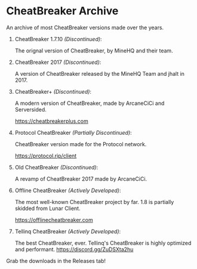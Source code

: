 # CheatBreaker Archive
An archive of most CheatBreaker versions made over the years.

1. CheatBreaker 1.7.10 *(Discontinued)*:

    The orignal version of CheatBreaker, by MineHQ and their team.

2. CheatBreaker 2017 *(Discontinued)*:

    A version of CheatBreaker released by the MineHQ Team and jhalt in 2017.

3. CheatBreaker+ *(Discontinued)*:

    A modern version of CheatBreaker, made by ArcaneCiCi and Serversided.
  
    https://cheatbreakerplus.com

4. Protocol CheatBreaker *(Partially Discontinued)*:

    CheatBreaker version made for the Protocol network.
  
    https://protocol.rip/client

5. Old CheatBreaker *(Discontinued)*:

    A revamp of CheatBreaker 2017 made by ArcaneCiCi.

6. Offline CheatBreaker *(Actively Developed)*:

    The most well-known CheatBreaker project by far. 1.8 is partially skidded from Lunar Client.
  
    https://offlinecheatbreaker.com
7. Tellinq CheatBreaker *(Actively Developed)*:

    The best CheatBreaker, ever. Tellinq's CheatBreaker is highly optimized and performant. https://discord.gg/ZuDSXta2hu


Grab the downloads in the Releases tab!
